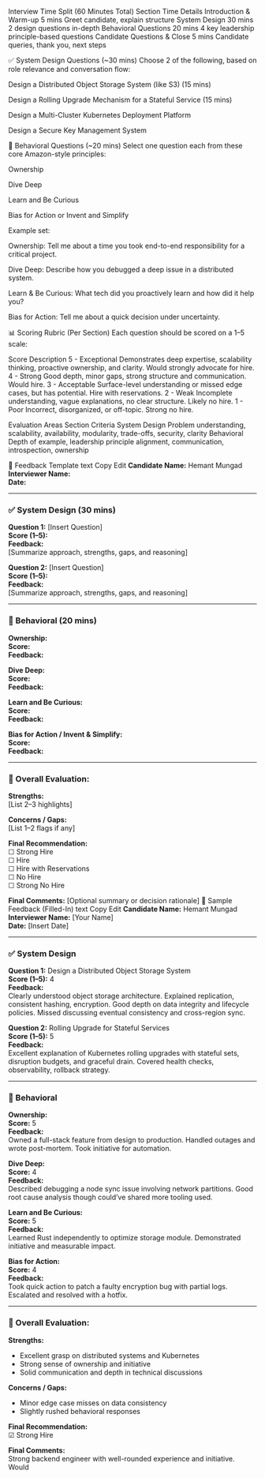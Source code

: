 Interview Time Split (60 Minutes Total)
Section	Time	Details
Introduction & Warm-up	5 mins	Greet candidate, explain structure
System Design	30 mins	2 design questions in-depth
Behavioral Questions	20 mins	4 key leadership principle-based questions
Candidate Questions & Close	5 mins	Candidate queries, thank you, next steps

✅ System Design Questions (~30 mins)
Choose 2 of the following, based on role relevance and conversation flow:

Design a Distributed Object Storage System (like S3) (15 mins)

Design a Rolling Upgrade Mechanism for a Stateful Service (15 mins)

Design a Multi-Cluster Kubernetes Deployment Platform

Design a Secure Key Management System

🎯 Behavioral Questions (~20 mins)
Select one question each from these core Amazon-style principles:

Ownership

Dive Deep

Learn and Be Curious

Bias for Action or Invent and Simplify

Example set:

Ownership: Tell me about a time you took end-to-end responsibility for a critical project.

Dive Deep: Describe how you debugged a deep issue in a distributed system.

Learn & Be Curious: What tech did you proactively learn and how did it help you?

Bias for Action: Tell me about a quick decision under uncertainty.

📊 Scoring Rubric (Per Section)
Each question should be scored on a 1–5 scale:

Score	Description
5 - Exceptional	Demonstrates deep expertise, scalability thinking, proactive ownership, and clarity. Would strongly advocate for hire.
4 - Strong	Good depth, minor gaps, strong structure and communication. Would hire.
3 - Acceptable	Surface-level understanding or missed edge cases, but has potential. Hire with reservations.
2 - Weak	Incomplete understanding, vague explanations, no clear structure. Likely no hire.
1 - Poor	Incorrect, disorganized, or off-topic. Strong no hire.

Evaluation Areas
Section	Criteria
System Design	Problem understanding, scalability, availability, modularity, trade-offs, security, clarity
Behavioral	Depth of example, leadership principle alignment, communication, introspection, ownership

📝 Feedback Template
text
Copy
Edit
**Candidate Name:** Hemant Mungad  
**Interviewer Name:**  
**Date:**  

---

### ✅ System Design (30 mins)

**Question 1:** [Insert Question]  
**Score (1–5):**  
**Feedback:**  
[Summarize approach, strengths, gaps, and reasoning]

**Question 2:** [Insert Question]  
**Score (1–5):**  
**Feedback:**  
[Summarize approach, strengths, gaps, and reasoning]

---

### 🧠 Behavioral (20 mins)

**Ownership:**  
**Score:**  
**Feedback:**  

**Dive Deep:**  
**Score:**  
**Feedback:**  

**Learn and Be Curious:**  
**Score:**  
**Feedback:**  

**Bias for Action / Invent & Simplify:**  
**Score:**  
**Feedback:**  

---

### 🧾 Overall Evaluation:

**Strengths:**  
[List 2–3 highlights]

**Concerns / Gaps:**  
[List 1–2 flags if any]

**Final Recommendation:**  
☐ Strong Hire  
☐ Hire  
☐ Hire with Reservations  
☐ No Hire  
☐ Strong No Hire

**Final Comments:**
[Optional summary or decision rationale]
🧪 Sample Feedback (Filled-In)
text
Copy
Edit
**Candidate Name:** Hemant Mungad  
**Interviewer Name:** [Your Name]  
**Date:** [Insert Date]  

---

### ✅ System Design

**Question 1:** Design a Distributed Object Storage System  
**Score (1–5):** 4  
**Feedback:**  
Clearly understood object storage architecture. Explained replication, consistent hashing, encryption. Good depth on data integrity and lifecycle policies. Missed discussing eventual consistency and cross-region sync.

**Question 2:** Rolling Upgrade for Stateful Services  
**Score (1–5):** 5  
**Feedback:**  
Excellent explanation of Kubernetes rolling upgrades with stateful sets, disruption budgets, and graceful drain. Covered health checks, observability, rollback strategy.

---

### 🧠 Behavioral

**Ownership:**  
**Score:** 5  
**Feedback:**  
Owned a full-stack feature from design to production. Handled outages and wrote post-mortem. Took initiative for automation.

**Dive Deep:**  
**Score:** 4  
**Feedback:**  
Described debugging a node sync issue involving network partitions. Good root cause analysis though could’ve shared more tooling used.

**Learn and Be Curious:**  
**Score:** 5  
**Feedback:**  
Learned Rust independently to optimize storage module. Demonstrated initiative and measurable impact.

**Bias for Action:**  
**Score:** 4  
**Feedback:**  
Took quick action to patch a faulty encryption bug with partial logs. Escalated and resolved with a hotfix.

---

### 🧾 Overall Evaluation:

**Strengths:**  
- Excellent grasp on distributed systems and Kubernetes  
- Strong sense of ownership and initiative  
- Solid communication and depth in technical discussions  

**Concerns / Gaps:**  
- Minor edge case misses on data consistency  
- Slightly rushed behavioral responses  

**Final Recommendation:**  
☑ Strong Hire

**Final Comments:**  
Strong backend engineer with well-rounded experience and initiative. Would

